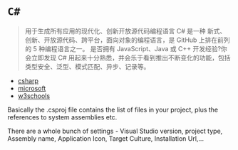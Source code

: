 # `C#`

> 用于生成所有应用的现代化、创新开放源代码编程语言
> C# 是一种 新式、创新、开放源代码、跨平台，面向对象的编程语言，是 GitHub 上排在前列的 5 种编程语言之一。
> 是否拥有 JavaScript、Java 或 C++ 开发经验?你会立即发现 C# 用起来十分熟悉，并会乐于看到推出不断变化的功能，包括类型安全、泛型、模式匹配、异步、记录等。

- [csharp](https://dotnet.microsoft.com/languages/csharp)
- [microsoft](https://learn.microsoft.com/en-us/aspnet/web-forms/overview/deployment/web-deployment-in-the-enterprise/understanding-the-project-file)
- [w3schools](https://www.w3schools.com/cs/index.php)

Basically the .csproj file contains the list of files in your project, plus the references to system assemblies etc.

There are a whole bunch of settings - Visual Studio version, project type, Assembly name, Application Icon, Target Culture, Installation Url,...
